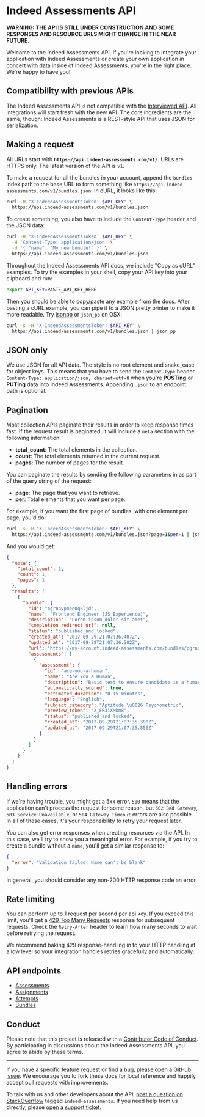 # Indeed Assessments API

**WARNING: THE API IS STILL UNDER CONSTRUCTION AND SOME RESPONSES AND
RESOURCE URLS MIGHT CHANGE IN THE NEAR FUTURE.**

Welcome to the Indeed Assessments API. If you're looking to integrate your
application with Indeed Assessments or create your own application in concert
with data inside of Indeed Assessments, you're in the right place. We're happy
to have you!


## Compatibility with previous APIs

The Indeed Assessments API is not compatible with the [Interviewed
API](https://github.com/prehire/interviewed-api). All integrations will start 
fresh with the new API. The core ingredients are the same, though: Indeed
Assessments is a REST-style API that uses JSON for serialization.


## Making a request

All URLs start with **`https://api.indeed-assessments.com/v1/`**. URLs are
HTTPS only. The latest version of the API is `v1`.

To make a request for all the bundles in your account, append the `bundles`
index path to the base URL to form something like
`https://api.indeed-assessments.com/v1/bundles.json`. In cURL, it looks like
this:

```bash
curl -H "X-IndeedAssessmentsToken: $API_KEY" \
  https://api.indeed-assessments.com/v1/bundles.json
```

To create something, you also have to include the `Content-Type` header and the
JSON data:

```bash
curl -H "X-IndeedAssessmentsToken: $API_KEY" \
  -H 'Content-Type: application/json' \
  -d '{ "name": "My new bundle!" }' \
  https://api.indeed-assessments.com/v1/bundles.json
```

Throughout the Indeed Assessments API docs, we include "Copy as cURL" examples.
To try the examples in your shell, copy your API key into your clipboard and
run:

```bash
export API_KEY=PASTE_API_KEY_HERE
```

Then you should be able to copy/paste any example from the docs. After pasting
a cURL example, you can pipe it to a JSON pretty printer to make it more
readable. Try [jsonpp](https://jmhodges.github.io/jsonpp/) or `json_pp` on OSX:

```bash
curl -s -H "X-IndeedAssessmentsToken: $API_KEY" \
  https://api.indeed-assessments.com/v1/bundles.json | json_pp
```


## JSON only

We use JSON for all API data. The style is no root element and snake\_case for
object keys. This means that you have to send the `Content-Type` header
`Content-Type: application/json; charset=utf-8` when you're **POSTing** or
**PUTing** data into Indeed Assessments. Appending `.json` to an endpoint path
is optional.


## Pagination

Most collection APIs paginate their results in order to keep response times
fast. If the request result is paginated, it will include a `meta` section with
the following information:

- **total_count**: The total elements in the collection.
- **count**: The total elements returned in the current request.
- **pages**: The number of pages for the result.

You can paginate the results by sending the following parameters in as part of
the query string of the request:

- **page**: The page that you want to retrieve.
- **per**: Total elements that you want per page.

For example, if you want the first page of bundles, with one element per page,
you'd do:

```bash
curl -s -H "X-IndeedAssessmentsToken: $API_KEY" \
  https://api.indeed-assessments.com/v1/bundles.json?page=1&per=1 | json_pp
```

And you would get:

```json
{
  "meta": {
    "total_count": 1,
    "count": 1,
    "pages": 1
  },
  "results": [
    {
      "bundle": {
        "id": "pgrnovpmee0qkljd",
        "name": "Frontend Engineer (JS Experience)",
        "description": "Lorem ipsum dolor sit amet",
        "completion_redirect_url": null,
        "status": "published_and_locked",
        "created_at": "2017-09-29T21:07:36.407Z",
        "updated_at": "2017-09-29T21:07:36.502Z",
        "url": "https://my-account.indeed-assessments.com/bundles/pgrnovpmee0qkljd",
        "assessments": [
          {
            "assessment": {
              "id": "are-you-a-human",
              "name": "Are You a Human",
              "description": "Basic test to ensure candidate is a human and not a robot or dog.",
              "automatically_scored": true,
              "estimated_duration": "0-15 minutes",
              "language": "English",
              "subject_category": "Aptitude \u0026 Psychometric",
              "preview_token": "X_FR3iXMbm8",
              "status": "published_and_locked",
              "created_at": "2017-09-29T21:07:35.390Z",
              "updated_at": "2017-09-29T21:07:35.856Z"
            }
          }
        ]
      }
    }
  ]
}
```


## Handling errors

If we're having trouble, you might get a 5xx error. `500` means that the
application can't process the request for some reason, but `502 Bad Gateway`,
`503 Service Unavailable`, or `504 Gateway Timeout` errors are also possible.
In all of these cases, it's your responsibility to retry your request later.

You can also get error responses when creating resources via the API. In this
case, we'll try to show you a meaningful error. For example, if you try to
create a bundle without a `name`, you'll get a similar response to:

```json
{
  "error": "Validation failed: Name can't be blank"
}
```

In general, you should consider any non-200 HTTP response code an error.

## Rate limiting

You can perform up to 1 request per second per api key. If you exceed this
limit, you'll get a [429 Too Many
Requests](http://tools.ietf.org/html/draft-nottingham-http-new-status-02#section-4)
response for subsequent requests. Check the `Retry-After` header to learn how
many seconds to wait before retrying the request.

We recommend baking 429 response-handling in to your HTTP handling at a low
level so your integration handles retries gracefully and automatically.


## API endpoints

- [Assessments](sections/assessments.md#assessments)
- [Assignments](sections/assignments.md#assignments)
- [Attempts](sections/attempts.md#attempts)
- [Bundles](sections/bundles.md#bundles)


## Conduct

Please note that this project is released with a [Contributor Code of
Conduct](CONDUCT.md). By participating in discussions about the Indeed
Assessments API, you agree to abide by these terms.


---

If you have a specific feature request or find a bug, [please open a GitHub
issue](https://github.com/juandazapata/ia-api-docs/issues/new). We encourage
you to fork these docs for local reference and happily accept pull requests
with improvements.

To talk with us and other developers about the API, [post a question on
StackOverflow](http://stackoverflow.com/questions/ask) tagged
`indeed-assessments`. If you need help from us directly, please [open a support
ticket](https://indeed-assessments.com/support).
